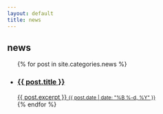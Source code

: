 ```yaml
---
layout: default
title: news
---
```

## news
<ul>
{% for post in site.categories.news %}
<a href="{{ post.url }}">
<li>
<h3>{{ post.title }}</h3>
{{ post.excerpt }}
<small>{{ post.date | date: "%B %-d, %Y" }}</small>
</li>
</a>
{% endfor %}
</ul>

